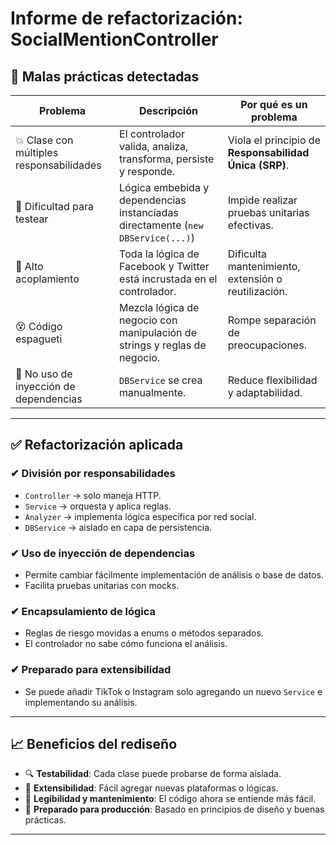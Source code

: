 # Informe de refactorización: SocialMentionController

## 🧨 Malas prácticas detectadas

| Problema | Descripción | Por qué es un problema |
|---------|-------------|-------------------------|
| 💥 Clase con múltiples responsabilidades | El controlador valida, analiza, transforma, persiste y responde. | Viola el principio de **Responsabilidad Única (SRP)**. |
| 🧪 Dificultad para testear | Lógica embebida y dependencias instanciadas directamente (`new DBService(...)`) | Impide realizar pruebas unitarias efectivas. |
| 🔗 Alto acoplamiento | Toda la lógica de Facebook y Twitter está incrustada en el controlador. | Dificulta mantenimiento, extensión o reutilización. |
| 😵 Código espagueti | Mezcla lógica de negocio con manipulación de strings y reglas de negocio. | Rompe separación de preocupaciones. |
| 🧱 No uso de inyección de dependencias | `DBService` se crea manualmente. | Reduce flexibilidad y adaptabilidad. |

---

## ✅ Refactorización aplicada

### ✔ División por responsabilidades
- `Controller` → solo maneja HTTP.
- `Service` → orquesta y aplica reglas.
- `Analyzer` → implementa lógica específica por red social.
- `DBService` → aislado en capa de persistencia.

### ✔ Uso de inyección de dependencias
- Permite cambiar fácilmente implementación de análisis o base de datos.
- Facilita pruebas unitarias con mocks.

### ✔ Encapsulamiento de lógica
- Reglas de riesgo movidas a enums o métodos separados.
- El controlador no sabe cómo funciona el análisis.

### ✔ Preparado para extensibilidad
- Se puede añadir TikTok o Instagram solo agregando un nuevo `Service` e implementando su análisis.

---

## 📈 Beneficios del rediseño

- 🔍 **Testabilidad**: Cada clase puede probarse de forma aislada.
- 🧩 **Extensibilidad**: Fácil agregar nuevas plataformas o lógicas.
- 🧼 **Legibilidad y mantenimiento**: El código ahora se entiende más fácil.
- 🧪 **Preparado para producción**: Basado en principios de diseño y buenas prácticas.

---


